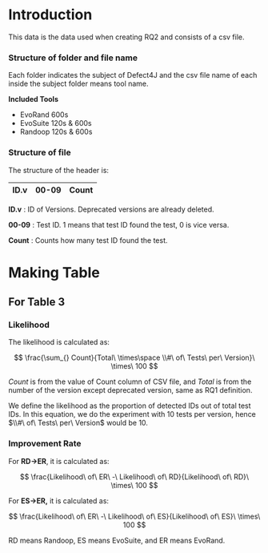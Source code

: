 # Introduction

This data is the data used when creating RQ2 and consists of a csv file.

### Structure of folder and file name

Each folder indicates the subject of Defect4J and the csv file name of each inside the subject folder means tool name.

**Included Tools**

- EvoRand 600s
- EvoSuite 120s & 600s
- Randoop 120s & 600s

### Structure of file

The structure of the header is:

| ID.v | 00-09 | Count |
| --- | --- | --- |

**ID.v** : ID of Versions. Deprecated versions are already deleted.

**00-09** : Test ID. 1 means that test ID found the test, 0 is vice versa.

**Count** : Counts how many test ID found the test.

# Making Table

## For Table 3

### Likelihood

The likelihood is calculated as:

$$
\frac{\sum_{} Count}{Total\ \times\space \\#\ of\ Tests\ per\ Version}\ \times\ 100
$$

$Count$ is from the value of Count column of CSV file, and  $Total$ is from the number of the version except deprecated version, same as RQ1 definition. 

We define the likelihood as the proportion of detected IDs out of total test IDs. In this equation, we do the experiment with 10 tests per version, hence  $\\#\ of\ Tests\ per\ Version$ would be 10.

### Improvement Rate

For **RD→ER**, it is calculated as:

$$
\frac{Likelihood\ of\ ER\ -\ Likelihood\ of\ RD}{Likelihood\ of\ RD}\ \times\ 100
$$

For **ES→ER,** it is calculated as:

$$
\frac{Likelihood\ of\ ER\ -\ Likelihood\ of\ ES}{Likelihood\ of\ ES}\ \times\ 100
$$

RD means Randoop, ES means EvoSuite, and ER means EvoRand.
